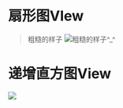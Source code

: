 # 扇形图VIew

> 粗糙的样子
![粗糙的样子^_^](http://upload-images.jianshu.io/upload_images/2833342-0a14fa31332e99a1.png?imageMogr2/auto-orient/strip%7CimageView2/2/w/1240)


# 递增直方图View
![](http://upload-images.jianshu.io/upload_images/2833342-a138d119eff68a40.gif?imageMogr2/auto-orient/strip)
